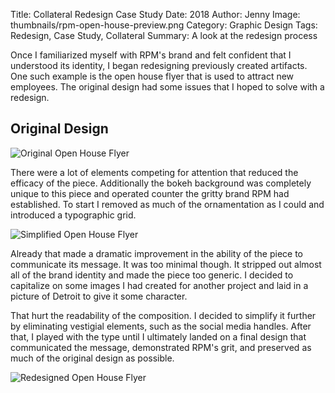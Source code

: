 Title: Collateral Redesign Case Study
Date: 2018
Author: Jenny
Image: thumbnails/rpm-open-house-preview.png
Category: Graphic Design
Tags: Redesign, Case Study, Collateral
Summary: A look at the redesign process

Once I familiarized myself with RPM's brand and felt confident that I understood its identity, I began redesigning previously created artifacts. One such example is the open house flyer that is used to attract new employees. The original design had some issues that I hoped to solve with a redesign.

Original Design
---------------

![Original Open House Flyer]({static}images/rpm-open-house-old.png)

There were a lot of elements competing for attention that reduced the efficacy of the piece. Additionally the bokeh background was completely unique to this piece and operated counter the gritty brand RPM had established. To start I removed as much of the ornamentation as I could and introduced a typographic grid.

![Simplified Open House Flyer]({static}images/rpm-open-house-simplified.png)

Already that made a dramatic improvement in the ability of the piece to communicate its message. It was too minimal though. It stripped out almost all of the brand identity and made the piece too generic. I decided to capitalize on some images I had created for another project and laid in a picture of Detroit to give it some character.

That hurt the readability of the composition. I decided to simplify it further by eliminating vestigial elements, such as the social media handles. After that, I played with the type until I ultimately landed on a final design that communicated the message, demonstrated RPM's grit, and preserved as much of the original design as possible.

![Redesigned Open House Flyer]({static}images/rpm-open-house-redesign.png)
